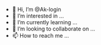 - 👋 Hi, I’m @Ak-login
- 👀 I’m interested in ...
- 🌱 I’m currently learning ...
- 💞️ I’m looking to collaborate on ...
- 📫 How to reach me ...

<!---
Ak-login/Ak-login is a ✨ special ✨ repository because its `README.md` (this file) appears on your GitHub profile.
You can click the Preview link to take a look at your changes.
--->
